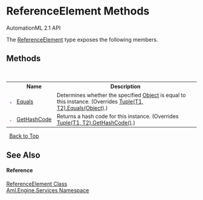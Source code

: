# ReferenceElement Methods
AutomationML 2.1 API 

The <a href="T_Aml_Engine_Services_ReferenceElement">ReferenceElement</a> type exposes the following members.


## Methods
&nbsp;<table><tr><th></th><th>Name</th><th>Description</th></tr><tr><td>![Public method](media/pubmethod.gif "Public method")</td><td><a href="M_Aml_Engine_Services_ReferenceElement_Equals">Equals</a></td><td>
Determines whether the specified <a href="https://docs.microsoft.com/dotnet/api/system.object" target="_parent" rel="noopener noreferrer">Object</a> is equal to this instance.
 (Overrides <a href="https://docs.microsoft.com/dotnet/api/system.tuple-2.equals#System_Tuple_2_Equals_System_Object_" target="_parent" rel="noopener noreferrer">Tuple(T1, T2).Equals(Object)</a>.)</td></tr><tr><td>![Public method](media/pubmethod.gif "Public method")</td><td><a href="M_Aml_Engine_Services_ReferenceElement_GetHashCode">GetHashCode</a></td><td>
Returns a hash code for this instance.
 (Overrides <a href="https://docs.microsoft.com/dotnet/api/system.tuple-2.gethashcode#System_Tuple_2_GetHashCode" target="_parent" rel="noopener noreferrer">Tuple(T1, T2).GetHashCode()</a>.)</td></tr></table>&nbsp;
<a href="#referenceelement-methods">Back to Top</a>

## See Also


#### Reference
<a href="T_Aml_Engine_Services_ReferenceElement">ReferenceElement Class</a><br /><a href="N_Aml_Engine_Services">Aml.Engine.Services Namespace</a><br />